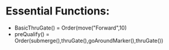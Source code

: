 # Essential Functions:
 - BasicThruGate() = Order(move("Forward",10)
 - preQualify() = Order(submerge(),thruGate(),goAroundMarker(),thruGate())
